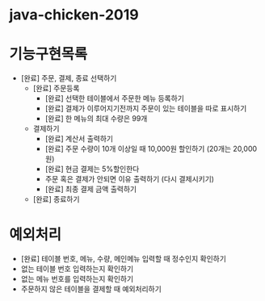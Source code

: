 # java-chicken-2019

# 기능구현목록
* [완료] 주문, 결제, 종료 선택하기
  * [완료] 주문등록
    * [완료] 선택한 테이블에서 주문한 메뉴 등록하기
    * [완료] 결제가 이루어지기전까지 주문이 있는 테이블을 따로 표시하기
    * [완료] 한 메뉴의 최대 수량은 99개
  * 결제하기
    * [완료] 계산서 출력하기
    * [완료] 주문 수량이 10개 이상일 때 10,000원 할인하기 (20개는 20,000원)
    * [완료] 현금 결제는 5%할인한다
    * 주문 혹은 결제가 안되면 이유 출력하기 (다시 결제시키기)
    * [완료] 최종 결제 금액 출력하기
  * [완료] 종료하기
  
 # 예외처리
 *  [완료] 테이블 번호, 메뉴, 수량, 메인메뉴 입력할 때 정수인지 확인하기
 * 없는 테이블 번호 입력하는지 확인하기
 * 없는 메뉴 번호를 입력하는지 확인하기
 * 주문하지 않은 테이블을 결제할 때 예외처리하기